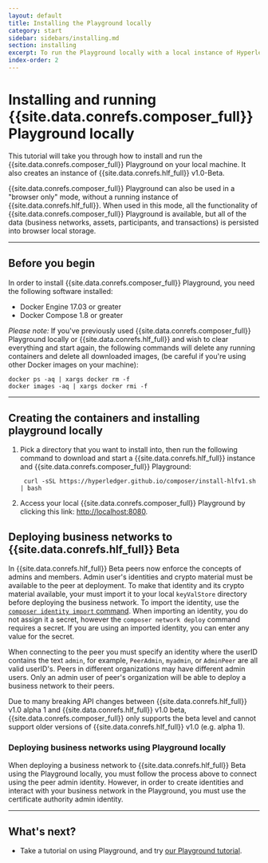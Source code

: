 ```yaml
---
layout: default
title: Installing the Playground locally
category: start
sidebar: sidebars/installing.md
section: installing
excerpt: To run the Playground locally with a local instance of Hyperledger Fabric, click [**Install Local Playground**](../installing/using-playground-locally.html) here or in the table of contents on the left.
index-order: 2
---
```


# Installing and running {{site.data.conrefs.composer_full}} Playground locally

This tutorial will take you through how to install and run the {{site.data.conrefs.composer_full}} Playground on your local machine. It also creates an instance of {{site.data.conrefs.hlf_full}} v1.0-Beta.

{{site.data.conrefs.composer_full}} Playground can also be used in a "browser only" mode, without a running instance of {{site.data.conrefs.hlf_full}}. When used in this mode, all the functionality of {{site.data.conrefs.composer_full}} Playground is available, but all of the data (business networks, assets, participants, and transactions) is persisted into browser local storage.

---

## Before you begin

In order to install {{site.data.conrefs.composer_full}} Playground, you need the following software installed:

* Docker Engine 17.03 or greater
* Docker Compose 1.8 or greater

*Please note:* If you've previously used {{site.data.conrefs.composer_full}} Playground locally or {{site.data.conrefs.hlf_full}} and wish to clear everything and start again, the following commands will delete any running containers and delete all downloaded images, (be careful if you're using other Docker images on your machine):

```
docker ps -aq | xargs docker rm -f
docker images -aq | xargs docker rmi -f
```
---


## Creating the containers and installing playground locally

1. Pick a directory that you want to install into, then run the following command to download and start a {{site.data.conrefs.hlf_full}} instance and {{site.data.conrefs.composer_full}} Playground:

        curl -sSL https://hyperledger.github.io/composer/install-hlfv1.sh | bash

2. Access your local {{site.data.conrefs.composer_full}} Playground by clicking this link: <a href="http://localhost:8080" target="blank">http://<span></span>localhost:8080</a>.


## Deploying business networks to {{site.data.conrefs.hlf_full}} Beta

In {{site.data.conrefs.hlf_full}} Beta peers now enforce the concepts of admins and members. Admin user's identities and crypto material must be available to the peer at deployment. To make that identity and its crypto material available, your must import it to your local `keyValStore` directory before deploying the business network. To import the identity, use the [`composer identity import` command](../reference/composer.identity.import.html). When importing an identity, you do not assign it a secret, however the `composer network deploy` command requires a secret. If you are using an imported identity, you can enter any value for the secret.

When connecting to the peer you must specify an identity where the userID contains the text `admin`, for example, `PeerAdmin`, `myadmin`, or `AdminPeer` are all valid userID's. Peers in different organizations may have different admin users. Only an admin user of peer's organization will be able to deploy a business network to their peers.

Due to many breaking API changes between {{site.data.conrefs.hlf_full}} v1.0 alpha 1 and {{site.data.conrefs.hlf_full}} v1.0 beta, {{site.data.conrefs.composer_full}} only supports the beta level and cannot support older versions of {{site.data.conrefs.hlf_full}} v1.0 (e.g. alpha 1).

### Deploying business networks using Playground locally

When deploying a business network to {{site.data.conrefs.hlf_full}} Beta using the Playground locally, you must follow the process above to connect using the peer admin identity. However, in order to create identities and interact with your business network in the Playground, you must use the certificate authority admin identity.


---
<!--
<a name="installationoptions"></a>

## Alternative installation options

If you have an existing Hyperledger Fabric instance you want to use with {{site.data.conrefs.composer_full}} Playground, then you can install the playground without installing another Hyperledger Fabric instance. The playground can then be configured to connect to your existing Hyperledger Fabric instance by creating a connection profile with the required connection settings.

There are two options for installing the {{site.data.conrefs.composer_full}} Playground.
You can choose to install using npm (the Node.js package manager), or you can choose to install with Docker. We recommend that you:

*   <a href="#installnpm">Install using npm</a> if you wish to run to {{site.data.conrefs.composer_full}} Playground on your local workstation.
*   <a href="#installdocker">Install using Docker</a> if you wish to run {{site.data.conrefs.composer_full}} Playground on a server or cloud platform.

**why, what does each do differently?**

Note that the same set of features is available regardless of the installation method that you choose.

## <a name="installnpm"></a>Installing with npm

### Prerequisites

In order to install {{site.data.conrefs.composer_full}} Playground with npm, you need the following software installed:

*   Node.js v6.x (note that Node.js v7.x is unsupported)
*   npm v3.x or greater

### Installation

You can install {{site.data.conrefs.composer_full}} Playground by running the following command in your terminal or command prompt:

  ```
  npm install -g composer-playground
  ```

You should see the following output in your terminal or command prompt:

  ```
  npm install -g composer-playground
  ...
  /usr/local/bin/composer-playground -> /usr/local/lib/node_modules/composer-playground/cli.js
  /usr/local/lib/node_modules
  └─┬ composer-playground@0.4.3
  ...
  ```

Verify that no errors occurred. If any part of this process fails, then {{site.data.conrefs.composer_full}} Playground will fail to work correctly. You may see errors from a program called `node-gyp`. These errors indicate that your system is not set up correctly to build Node.js C/C++ native modules. You may need to install additional software to correct this error.

You can then start {{site.data.conrefs.composer_full}} Playground by running the following command in your terminal or command prompt:

  ```
  composer-playground
  ```

A web browser will be automatically opened once the playground has started, but should that not happen you should be able to access {{site.data.conrefs.composer_full}} Playground by clicking on this link: <a href="http://localhost:8080" target="_blank">http://<span></span>localhost:8080</a>

---

## <a name="installdocker"></a>Installing with Docker

### Prerequisites

In order to install {{site.data.conrefs.composer_full}} Playground with Docker, you need the following software installed:

*   Docker Engine 1.12.3 or greater

### Installation

You can install {{site.data.conrefs.composer_full}} Playground by running the following Docker command in your terminal or command prompt:

  ```
  docker run -d -p 8080:8080 hyperledger/composer-playground
  ```

You should see the following output in your terminal or command prompt:

  ```
  $ docker run -d -p 8080:8080 hyperledger/composer-playground
  afd1baff0487de5c69626b8baea69c702744f92813043e3d2b0ef786c7f77517
  ```

Verify that no errors occurred.

You can then start {{site.data.conrefs.composer_full}} Playground by clicking on this link: <a href="http://localhost:8080" target="_blank">http://<span></span>localhost:8080</a>

---
-->

## What's next?

* Take a tutorial on using Playground, and try [our Playground tutorial](../tutorials/playground-guide.html).
